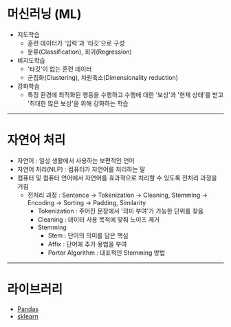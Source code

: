 # 머신러닝 (ML)

* 지도학습 
  * 훈련 데이터가 '입력'과 '타깃'으로 구성
  * 분류(Classification), 회귀(Regression)
* 비지도학습
  * '타깃'이 없는 훈련 데이터
  * 군집화(Clustering), 차원축소(Dimensionality reduction)
* 강화학습
  * 특정 환경에 최적화된 행동을 수행하고 수행에 대한 '보상'과 '현재 상태'를 받고 '최대한 많은 보상'을 위해 강화하는 학습
---
# 자연어 처리
* 자연어 : 일상 생활에서 사용하는 보편적인 언어
* 자연어 처리(NLP) : 컴퓨터가 자연어를 처리하는 말
* 컴퓨터 및 컴퓨터 언어에서 자연어를 효과적으로 처리할 수 있도록 전처리 과정을 거침
  * 전처리 과정 : Sentence -> Tokenization -> Cleaning, Stemming -> Encoding -> Sorting -> Padding, Similarity
    * Tokenization : 주어진 문장에서 '의미 부여'가 가능한 단위를 찾음
    * Cleaning : 데이터 사용 목적에 맞춰 노이즈 제거
    * Stemming
      * Stem : 단어의 의미를 담은 핵심
      * Affix : 단어에 추가 용법을 부여
      * Porter Algorithm : 대표적인 Stemming 방법
---
# 라이브러리
* [Pandas](https://github.com/JAEHYUNYUK/Machine-Learning/blob/main/Pandas/Pandas.md)
* [sklearn](https://github.com/JAEHYUNYUK/Machine-Learning/blob/main/sklearn/sklearn.md)
